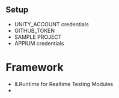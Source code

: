 
## Setup
- UNITY_ACCOUNT credentials 
- GITHUB_TOKEN
- SAMPLE PROJECT 
- APPIUM credentials

# Framework
- ILRuntime for Realtime Testing Modules 
- 